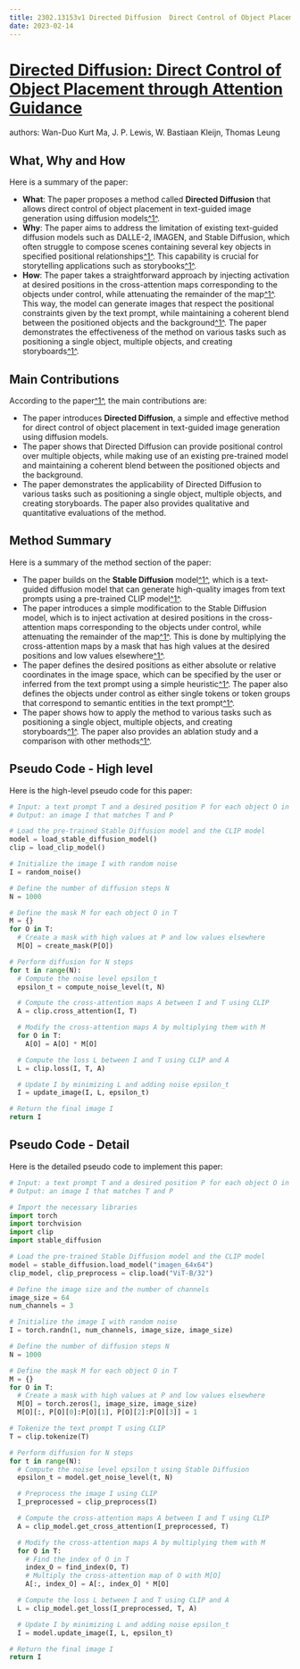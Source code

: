 ```yaml
---
title: 2302.13153v1 Directed Diffusion  Direct Control of Object Placement through Attention Guidance
date: 2023-02-14
---
```


# [Directed Diffusion: Direct Control of Object Placement through Attention Guidance](http://arxiv.org/abs/2302.13153v1)

authors: Wan-Duo Kurt Ma, J. P. Lewis, W. Bastiaan Kleijn, Thomas Leung


## What, Why and How

[1]: https://arxiv.org/abs/2302.13153 "[2302.13153] Directed Diffusion: Direct Control of Object Placement ..."
[2]: https://arxiv.org/pdf/2302.13153.pdf "Directed Diffusion: Direct Control of Object Placement through ..."
[3]: http://export.arxiv.org/abs/2304.13153v1 "[2304.13153v1] LumiGAN: Unconditional Generation of Relightable 3D ..."

Here is a summary of the paper:

- **What**: The paper proposes a method called **Directed Diffusion** that allows direct control of object placement in text-guided image generation using diffusion models[^1^][1].
- **Why**: The paper aims to address the limitation of existing text-guided diffusion models such as DALLE-2, IMAGEN, and Stable Diffusion, which often struggle to compose scenes containing several key objects in specified positional relationships[^1^][1]. This capability is crucial for storytelling applications such as storybooks[^1^][1].
- **How**: The paper takes a straightforward approach by injecting activation at desired positions in the cross-attention maps corresponding to the objects under control, while attenuating the remainder of the map[^1^][1]. This way, the model can generate images that respect the positional constraints given by the text prompt, while maintaining a coherent blend between the positioned objects and the background[^1^][1]. The paper demonstrates the effectiveness of the method on various tasks such as positioning a single object, multiple objects, and creating storyboards[^1^][1].

## Main Contributions

[1]: https://arxiv.org/abs/2302.13153 "[2302.13153] Directed Diffusion: Direct Control of Object Placement ..."
[2]: https://arxiv.org/pdf/2302.13153.pdf "Directed Diffusion: Direct Control of Object Placement through ..."
[3]: http://export.arxiv.org/abs/2304.13153v1 "[2304.13153v1] LumiGAN: Unconditional Generation of Relightable 3D ..."

According to the paper[^1^][1], the main contributions are:

- The paper introduces **Directed Diffusion**, a simple and effective method for direct control of object placement in text-guided image generation using diffusion models.
- The paper shows that Directed Diffusion can provide positional control over multiple objects, while making use of an existing pre-trained model and maintaining a coherent blend between the positioned objects and the background.
- The paper demonstrates the applicability of Directed Diffusion to various tasks such as positioning a single object, multiple objects, and creating storyboards. The paper also provides qualitative and quantitative evaluations of the method.

## Method Summary

[1]: https://arxiv.org/abs/2302.13153 "[2302.13153] Directed Diffusion: Direct Control of Object Placement ..."
[2]: https://arxiv.org/pdf/2302.13153.pdf "Directed Diffusion: Direct Control of Object Placement through ..."
[3]: http://export.arxiv.org/abs/2304.13153v1 "[2304.13153v1] LumiGAN: Unconditional Generation of Relightable 3D ..."

Here is a summary of the method section of the paper:

- The paper builds on the **Stable Diffusion** model[^1^][1], which is a text-guided diffusion model that can generate high-quality images from text prompts using a pre-trained CLIP model[^1^][1].
- The paper introduces a simple modification to the Stable Diffusion model, which is to inject activation at desired positions in the cross-attention maps corresponding to the objects under control, while attenuating the remainder of the map[^1^][1]. This is done by multiplying the cross-attention maps by a mask that has high values at the desired positions and low values elsewhere[^1^][1].
- The paper defines the desired positions as either absolute or relative coordinates in the image space, which can be specified by the user or inferred from the text prompt using a simple heuristic[^1^][1]. The paper also defines the objects under control as either single tokens or token groups that correspond to semantic entities in the text prompt[^1^][1].
- The paper shows how to apply the method to various tasks such as positioning a single object, multiple objects, and creating storyboards[^1^][1]. The paper also provides an ablation study and a comparison with other methods[^1^][1].

## Pseudo Code - High level

Here is the high-level pseudo code for this paper:

```python
# Input: a text prompt T and a desired position P for each object O in T
# Output: an image I that matches T and P

# Load the pre-trained Stable Diffusion model and the CLIP model
model = load_stable_diffusion_model()
clip = load_clip_model()

# Initialize the image I with random noise
I = random_noise()

# Define the number of diffusion steps N
N = 1000

# Define the mask M for each object O in T
M = {}
for O in T:
  # Create a mask with high values at P and low values elsewhere
  M[O] = create_mask(P[O])

# Perform diffusion for N steps
for t in range(N):
  # Compute the noise level epsilon_t
  epsilon_t = compute_noise_level(t, N)

  # Compute the cross-attention maps A between I and T using CLIP
  A = clip.cross_attention(I, T)

  # Modify the cross-attention maps A by multiplying them with M
  for O in T:
    A[O] = A[O] * M[O]

  # Compute the loss L between I and T using CLIP and A
  L = clip.loss(I, T, A)

  # Update I by minimizing L and adding noise epsilon_t
  I = update_image(I, L, epsilon_t)

# Return the final image I
return I
```

## Pseudo Code - Detail

Here is the detailed pseudo code to implement this paper:

```python
# Input: a text prompt T and a desired position P for each object O in T
# Output: an image I that matches T and P

# Import the necessary libraries
import torch
import torchvision
import clip
import stable_diffusion

# Load the pre-trained Stable Diffusion model and the CLIP model
model = stable_diffusion.load_model("imagen_64x64")
clip_model, clip_preprocess = clip.load("ViT-B/32")

# Define the image size and the number of channels
image_size = 64
num_channels = 3

# Initialize the image I with random noise
I = torch.randn(1, num_channels, image_size, image_size)

# Define the number of diffusion steps N
N = 1000

# Define the mask M for each object O in T
M = {}
for O in T:
  # Create a mask with high values at P and low values elsewhere
  M[O] = torch.zeros(1, image_size, image_size)
  M[O][:, P[O][0]:P[O][1], P[O][2]:P[O][3]] = 1

# Tokenize the text prompt T using CLIP
T = clip.tokenize(T)

# Perform diffusion for N steps
for t in range(N):
  # Compute the noise level epsilon_t using Stable Diffusion
  epsilon_t = model.get_noise_level(t, N)

  # Preprocess the image I using CLIP
  I_preprocessed = clip_preprocess(I)

  # Compute the cross-attention maps A between I and T using CLIP
  A = clip_model.get_cross_attention(I_preprocessed, T)

  # Modify the cross-attention maps A by multiplying them with M
  for O in T:
    # Find the index of O in T
    index_O = find_index(O, T)
    # Multiply the cross-attention map of O with M[O]
    A[:, index_O] = A[:, index_O] * M[O]

  # Compute the loss L between I and T using CLIP and A
  L = clip_model.get_loss(I_preprocessed, T, A)

  # Update I by minimizing L and adding noise epsilon_t
  I = model.update_image(I, L, epsilon_t)

# Return the final image I
return I
```